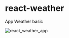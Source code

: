 # react-weather
App Weather basic

![react_weather_app](https://github.com/MaiconCabral/react-weather/assets/44178051/c5c0e0cf-2a24-49ca-aee1-291668b68f71)
